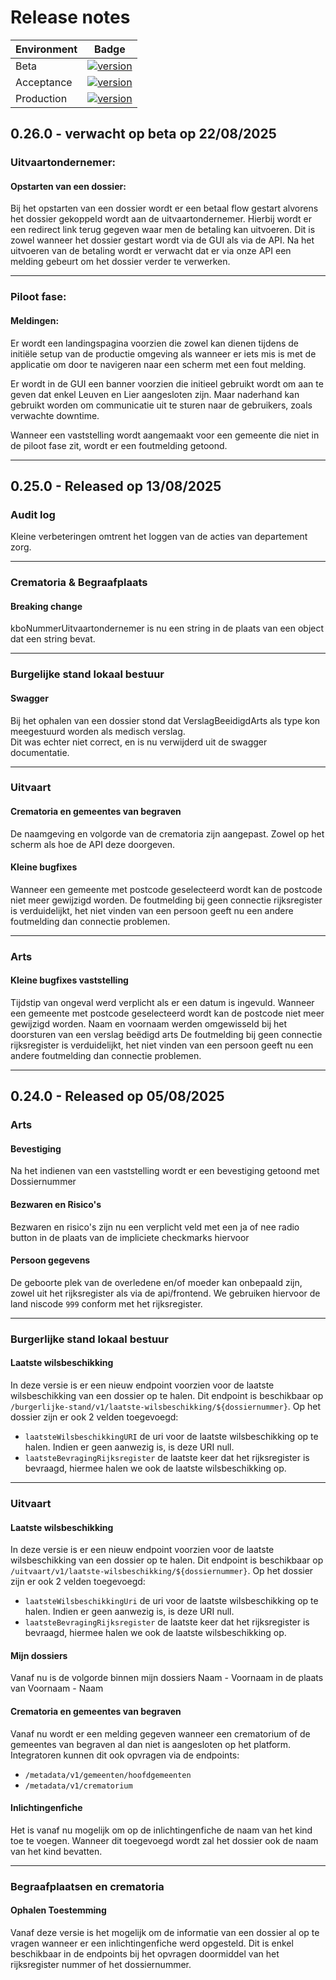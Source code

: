 # Release notes

| Environment | Badge                                     |
|-------------|-------------------------------------------|
| Beta        | [![version][beta-version]][beta-actuator] |
| Acceptance  | [![version][acc-version]][acc-actuator]   |
| Production  | [![version][prd-version]][prd-actuator]   | 

[beta-version]: https://img.shields.io/badge/dynamic/json?label=version&query=build.version&url=https://elys.api.beta-athumi.eu/actuator/info&color=yellowgreen&style=for-the-badge&logo=amazonaws&logoColor=white
[beta-actuator]: https://elys.api.beta-athumi.eu/actuator/info

[acc-version]: https://img.shields.io/badge/dynamic/json?label=version&query=build.version&url=https://elys.api.acc-athumi.eu/actuator/info&color=yellowgreen&style=for-the-badge&logo=amazonaws&logoColor=white
[acc-actuator]: https://elys.api.acc-athumi.eu/actuator/info

[prd-version]: https://img.shields.io/badge/dynamic/json?label=version&query=build.version&url=https://elys.api.athumi.eu/actuator/info&color=yellowgreen&style=for-the-badge&logo=amazonaws&logoColor=white
[prd-actuator]: https://elys.api.athumi.eu/actuator/info

## 0.26.0 - verwacht op beta op 22/08/2025

### Uitvaartondernemer:

#### Opstarten van een dossier:

Bij het opstarten van een dossier wordt er een betaal flow gestart alvorens het dossier gekoppeld
wordt aan  de uitvaartondernemer. Hierbij wordt er een redirect link terug gegeven waar men de
betaling kan uitvoeren. Dit is zowel wanneer het dossier gestart wordt via de GUI als via de API. Na het
uitvoeren van de betaling wordt er verwacht dat er via onze API een melding gebeurt om het dossier
verder te verwerken.

---

### Piloot fase:

#### Meldingen:

Er wordt een landingspagina voorzien die zowel kan dienen tijdens de initiële setup van de productie
omgeving als wanneer er iets mis is met de applicatie om door te navigeren naar een scherm met een
fout melding.

Er wordt in de GUI een banner voorzien die initieel gebruikt wordt om aan te geven dat enkel Leuven
en Lier aangesloten zijn. Maar naderhand kan gebruikt worden om communicatie uit te sturen naar de
gebruikers, zoals verwachte downtime.

Wanneer een vaststelling wordt aangemaakt voor een gemeente die niet in de piloot fase zit, wordt er
een foutmelding getoond.

---

## 0.25.0 - Released op 13/08/2025

### Audit log

Kleine verbeteringen omtrent het loggen van de acties van departement zorg.

---

### Crematoria & Begraafplaats

#### **Breaking change**

kboNummerUitvaartondernemer is nu een string in de plaats van een object dat een string bevat.

---

### Burgelijke stand lokaal bestuur

#### Swagger

Bij het ophalen van een dossier stond dat VerslagBeeidigdArts als type kon meegestuurd worden als medisch verslag.  
Dit was echter niet correct, en is nu verwijderd uit de swagger documentatie.

---

### Uitvaart

#### Crematoria en gemeentes van begraven

De naamgeving en volgorde van de crematoria zijn aangepast. Zowel op het scherm als hoe de API deze doorgeven.

#### Kleine bugfixes

Wanneer een gemeente met postcode geselecteerd wordt kan de postcode niet meer gewijzigd worden.
De foutmelding bij geen connectie rijksregister is verduidelijkt, het niet vinden van een persoon geeft nu een andere
foutmelding dan connectie problemen.

---

### Arts

#### Kleine bugfixes vaststelling

Tijdstip van ongeval werd verplicht als er een datum is ingevuld.
Wanneer een gemeente met postcode geselecteerd wordt kan de postcode niet meer gewijzigd worden.
Naam en voornaam werden omgewisseld bij het doorsturen van een verslag beëdigd arts
De foutmelding bij geen connectie rijksregister is verduidelijkt, het niet vinden van een persoon geeft nu een andere
foutmelding dan connectie problemen.

---

## 0.24.0 - Released op 05/08/2025

### Arts

#### Bevestiging

Na het indienen van een vaststelling wordt er een bevestiging getoond met Dossiernummer

#### Bezwaren en Risico's

Bezwaren en risico's zijn nu een verplicht veld met een ja of nee radio button in de plaats van de impliciete checkmarks
hiervoor

#### Persoon gegevens

De geboorte plek van de overledene en/of moeder kan onbepaald zijn, zowel uit het rijksregister als via de api/frontend.
We gebruiken hiervoor de land niscode `999` conform met het rijksregister.

---

### Burgerlijke stand lokaal bestuur

#### Laatste wilsbeschikking

In deze versie is er een nieuw endpoint voorzien voor de laatste wilsbeschikking van een dossier op te halen.
Dit endpoint is beschikbaar op `/burgerlijke-stand/v1/laatste-wilsbeschikking/${dossiernummer}`.
Op het dossier zijn er ook 2 velden toegevoegd:

- `laatsteWilsbeschikkingURI` de uri voor de laatste wilsbeschikking op te halen. Indien er geen aanwezig is, is deze
  URI null.
- `laatsteBevragingRijksregister` de laatste keer dat het rijksregister is bevraagd, hiermee halen we ook de laatste
  wilsbeschikking op.

---

### Uitvaart

#### Laatste wilsbeschikking

In deze versie is er een nieuw endpoint voorzien voor de laatste wilsbeschikking van een dossier op te halen.
Dit endpoint is beschikbaar op `/uitvaart/v1/laatste-wilsbeschikking/${dossiernummer}`.
Op het dossier zijn er ook 2 velden toegevoegd:

- `laatsteWilsbeschikkingUri` de uri voor de laatste wilsbeschikking op te halen. Indien er geen aanwezig is, is deze
  URI null.
- `laatsteBevragingRijksregister` de laatste keer dat het rijksregister is bevraagd, hiermee halen we ook de laatste
  wilsbeschikking op.

#### Mijn dossiers

Vanaf nu is de volgorde binnen mijn dossiers Naam - Voornaam in de plaats van Voornaam - Naam

#### Crematoria en gemeentes van begraven

Vanaf nu wordt er een melding gegeven wanneer een crematorium of de gemeentes van begraven al dan niet is aangesloten op
het platform.
Integratoren kunnen dit ook opvragen via de endpoints:

- `/metadata/v1/gemeenten/hoofdgemeenten`
- `/metadata/v1/crematorium`

#### Inlichtingenfiche

Het is vanaf nu mogelijk om op de inlichtingenfiche de naam van het kind toe te voegen.
Wanneer dit toegevoegd wordt zal het dossier ook de naam van het kind bevatten.

---

### Begraafplaatsen en crematoria

#### Ophalen Toestemming

Vanaf deze versie is het mogelijk om de informatie van een dossier al op te vragen wanneer er een inlichtingenfiche werd
opgesteld.
Dit is enkel beschikbaar in de endpoints bij het opvragen doormiddel van het rijksregister nummer of het dossiernummer.

